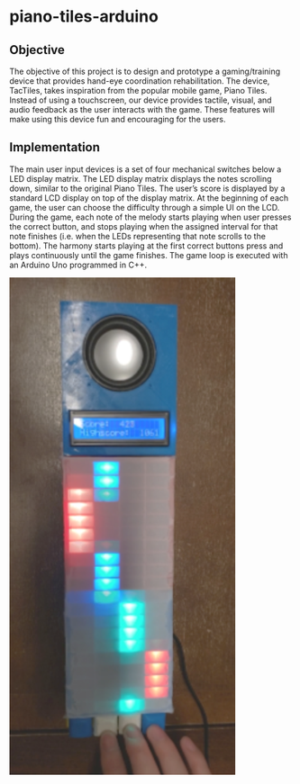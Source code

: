 # piano-tiles-arduino

## Objective
The objective of this project is to design and prototype a gaming/training device that provides hand-eye coordination rehabilitation. The device, TacTiles, takes inspiration from the popular mobile game, Piano Tiles. Instead of using a touchscreen, our device provides tactile, visual, and audio feedback as the user interacts with the game. These features will make using this device fun and encouraging for the users.

## Implementation
The main user input devices is a set of four mechanical switches below a LED display matrix. The LED display matrix displays the notes scrolling down, similar to the original Piano Tiles. The user’s score is displayed by a standard LCD display on top of the display matrix. At the beginning of each game, the user can choose the difficulty through a simple UI on the LCD. During the game, each note of the melody starts playing when user presses the correct button, and stops playing when the assigned interval for that note finishes (i.e. when the LEDs representing that note scrolls to the bottom). The harmony starts playing at the first correct buttons press and plays continuously until the game finishes. The game loop is executed with an Arduino Uno programmed in C++.

![overview](top-view.png)
